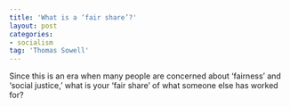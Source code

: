 ```yaml
---
title: 'What is a ‘fair share’?'
layout: post
categories:
- socialism
tag: 'Thomas Sowell'
---
```


Since this is an era when many people are concerned about ‘fairness’ and ‘social justice,’ what is your ‘fair share’ of what someone else has worked for?